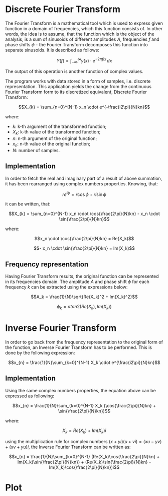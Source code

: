 # Discrete Fourier Transform
The Fourier Transform is a mathematical tool which is used to express given function in a domain of frequencies, 
which this function consists of. In other words, the idea is to assume, that the function which is the object of the 
analysis, is a sum of sinusoids of different amplitudes $A$, frequencies $f$ and phase shifts $\phi$ - the Fourier Transform decomposes this function into separate sinusoids. It is described as follows:
```math
Y(f) = \int_{-\infty}^{\infty} y(x) \cdot e^{-2\pi fix} \,dx 
```
The output of this operation is another function of complex values.

The program works with data stored in a form of samples, i.e. discrete representation. This application yields the change from the continuous Fourier Transform form to its discretized equivalent, Discrete Fourier Transform:
```math
X_{k} = \sum_{n=0}^{N-1} x_n \cdot e^{-\frac{i2\pi}{N}kn}
```
where:
- $k$: k-th argument of the transformed function;
- $X_k$: k-th value of the transformed function;
- $n$: n-th argument of the original function;
- $x_n$: n-th value of the original function;
- $N$: number of samples.

## Implementation
In order to fetch the real and imaginary part of a result of above summation, it has been rearranged using complex numbers properties. Knowing, that:
```math
re^{i\phi} = r\cos{\phi} + ri\sin{\phi}
```
it can be written, that:
```math
X_{k} = \sum_{n=0}^{N-1} x_n \cdot \cos{\frac{2\pi}{N}kn} - x_n \cdot \sin{\frac{2\pi}{N}kn}
```
where:
```math
x_n \cdot \cos{\frac{2\pi}{N}kn} = Re(X_k)
```
```math
- x_n \cdot \sin{\frac{2\pi}{N}kn} = Im(X_k)
```

## Frequency representation
Having Fourier Transform results, the original function can be represented in its frequencies domain. The amplitude $A$ and phase shift $\phi$ for each frequency $k$ can be extracted using the expressions below:
```math
A_k = \frac{1}{N}\sqrt{Re(X_k)^2 + Im(X_k)^2}
```
```math
\phi_k = atan2(Re(X_k), Im(X_k))
```

# Inverse Fourier Transform
In order to go back from the frequency representation to the original form of the function, an Inverse Fourier Transform has to be performed. This is done by the following expression:
```math
x_{n} = \frac{1}{N}\sum_{k=0}^{N-1} X_k \cdot e^{\frac{i2\pi}{N}kn}
```

## Implementation
Using the same complex numbers properties, the equation above can be expressed as following:
```math
x_{n} = \frac{1}{N}\sum_{k=0}^{N-1} X_k (\cos{\frac{2\pi}{N}kn} + \sin{\frac{2\pi}{N}kn})
```
where:
```math
X_k = Re(X_k) + Im(X_k)i
```
using the multiplication rule for complex numbers $(x+yi)(u+vi)=(xu-yv)+(xv+yu)i$, the Inverse Fourier Transform can be written as:
```math
x_{n} = \frac{1}{N}\sum_{k=0}^{N-1} (Re(X_k)\cos{\frac{2\pi}{N}kn} + Im(X_k)\sin{\frac{2\pi}{N}kn}) + (Re(X_k)\sin{\frac{2\pi}{N}kn} - Im(X_k)\cos{\frac{2\pi}{N}kn})i
```

# Plot

